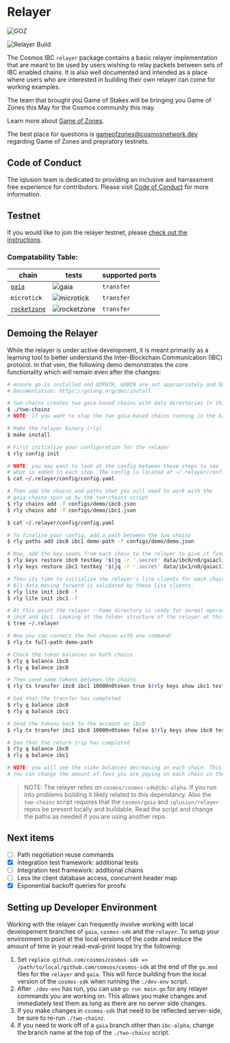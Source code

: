 # Relayer

![GOZ](./docs/images/github-repo-banner.png)

![Relayer Build](https://github.com/iqlusioninc/relayer/workflows/Build%20then%20run%20CI%20Chains/badge.svg)

The Cosmos IBC `relayer` package contains a basic relayer implementation that are
meant to be used by users wishing to relay packets between sets of IBC enabled chains.
It is also well documented and intended as a place where users who are
interested in building their own relayer can come for working examples.

The team that brought you Game of Stakes will be bringing you Game of Zones this May for the Cosmos community this may.

Learn more about [Game of Zones](https://goz.cosmosnetwork.dev/).

The best place for questions is [gameofzones@cosmosnetwork.dev](mailto:gameofzones@cosmosnetwork.dev) regarding Game of Zones and prepratory testnets.

## Code of Conduct

The iqlusion team is dedicated to providing an inclusive and harrassment free experience for contributors. Please visit [Code of Conduct](CODE_OF_CONDUCT.md) for more information.

## Testnet

If you would like to join the relayer testnet, please [check out the instructions](./testnets/README.md).

### Compatability Table:

| chain | tests | supported ports |
|-------|--------|----------------|
| [`gaia`](https://github.com/cosmos/gaia) | ![gaia](https://github.com/iqlusioninc/relayer/workflows/TESTING%20-%20gaia%20to%20gaia%20integration/badge.svg) | `transfer` |
| `microtick` | ![microtick](https://github.com/iqlusioninc/relayer/workflows/TESTING%20-%20mtd%20to%20ibc%20integration/badge.svg) | `transfer` |
| [`rocketzone`](https://github.com/rocket-protocol/rocketzone) | ![rocketzone](https://github.com/iqlusioninc/relayer/workflows/TESTING%20-%20rocketzone%20to%20ibc%20integration/badge.svg) | `transfer` |

## Demoing the Relayer

While the relayer is under active development, it is meant primarily as a learning tool to better understand the Inter-Blockchain Communication (IBC) protocol. In that vein, the following demo demonstrates the core functionality which will remain even after the changes:

```bash
# ensure go is installed and GOPATH, GOBIN are set appropriately and GOBIN is in your PATH
# Documentation: https://golang.org/doc/install

# two-chainz creates two gaia-based chains with data directories in this
$ ./two-chainz
# NOTE: If you want to stop the two gaia-based chains running in the background use `killall gaiad`

# Make the relayer binary (rly)
$ make install

# First initialize your configuration for the relayer
$ rly config init

# NOTE: you may want to look at the config between these steps to see
# what is added in each step. The config is located at ~/.relayer/config/config.yaml
$ cat ~/.relayer/config/config.yaml

# Then add the chains and paths that you will need to work with the
# gaia chains spun up by the two-chains script
$ rly chains add -f configs/demo/ibc0.json
$ rly chains add -f configs/demo/ibc1.json

$ cat ~/.relayer/config/config.yaml

# To finalize your config, add a path between the two chains
$ rly paths add ibc0 ibc1 demo-path -f configs/demo/demo.json

# Now, add the key seeds from each chain to the relayer to give it funds to work with
$ rly keys restore ibc0 testkey "$(jq -r '.secret' data/ibc0/n0/gaiacli/key_seed.json)"
$ rly keys restore ibc1 testkey "$(jq -r '.secret' data/ibc1/n0/gaiacli/key_seed.json)"

# Then its time to initialize the relayer's lite clients for each chain
# All data moving forward is validated by these lite clients.
$ rly lite init ibc0 -f
$ rly lite init ibc1 -f

# At this point the relayer --home directory is ready for normal operations between
# ibc0 and ibc1. Looking at the folder structure of the relayer at this point is helpful
$ tree ~/.relayer

# Now you can connect the two chains with one command:
$ rly tx full-path demo-path

# Check the token balances on both chains
$ rly q balance ibc0
$ rly q balance ibc0

# Then send some tokens between the chains
$ rly tx transfer ibc0 ibc1 10000n0token true $(rly keys show ibc1 testkey)

# See that the transfer has completed
$ rly q balance ibc0
$ rly q balance ibc1

# Send the tokens back to the account on ibc0
$ rly tx transfer ibc1 ibc0 10000n0token false $(rly keys show ibc0 testkey)

# See that the return trip has completed
$ rly q balance ibc0
$ rly q balance ibc1

# NOTE: you will see the stake balances decreasing on each chain. This is to pay for fees
# You can change the amount of fees you are paying on each chain in the configuration.
```

> NOTE: The relayer relies on `cosmos/cosmos-sdk@ibc-alpha`. If you run into problems building it likely related to this dependancy. Also the `two-chainz` script requires that the `cosmos/gaia` and `iqlusion/relayer` repos be present locally and buildable. Read the script and change the paths as needed if you are using another repo.

## Next items

- [ ] Path negotiation reuse commands
- [x] Integration test framework: additional tests
- [ ] Integration test framework: additional chains
- [ ] Less lite client database access, concurrent header map
- [x] Exponential backoff queries for proofs

## Setting up Developer Environment

Working with the relayer can frequently involve working with local developement branches of `gaia`, `cosmos-sdk` and the `relayer`. To setup your environment to point at the local versions of the code and reduce the amount of time in your read-eval-print loops try the following:

1. Set `replace github.com/cosmos/cosmos-sdk => /path/to/local/github.com/comsos/cosmos-sdk` at the end of the `go.mod` files for the `relayer` and `gaia`. This will force building from the local version of the `cosmos-sdk` when running the `./dev-env` script.
2. After `./dev-env` has run, you can use `go run main.go` for any relayer commands you are working on. This allows you make changes and immediately test them as long as there are no server side changes.
3. If you make changes in `cosmos-sdk` that need to be reflected server-side, be sure to re-run `./two-chainz`.
4. If you need to work off of a `gaia` branch other than `ibc-alpha`, change the branch name at the top of the `./two-chainz` script.
